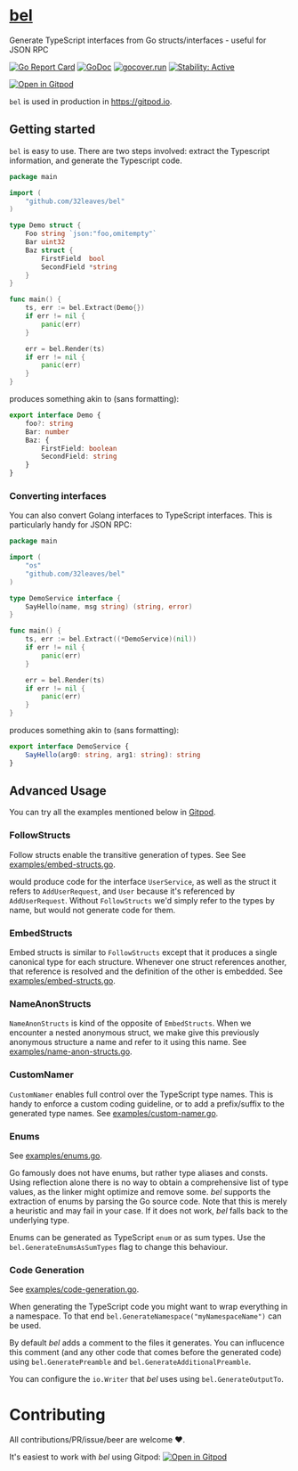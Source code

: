 # [bel](https://en.wikipedia.org/wiki/Bel_(mythology))
Generate TypeScript interfaces from Go structs/interfaces - useful for JSON RPC

[![Go Report Card](https://goreportcard.com/badge/github.com/32leaves/bel)](https://goreportcard.com/report/github.com/32leaves/bel)
[![GoDoc](https://godoc.org/github.com/32leaves/bel?status.svg)](https://godoc.org/github.com/32leaves/bel)
[![gocover.run](https://gocover.run/github.com/32leaves/bel.svg?style=flat&tag=1.10)](https://gocover.run?tag=1.10&repo=github.com%2F32leaves%2Fbel)
[![Stability: Active](https://masterminds.github.io/stability/active.svg)](https://masterminds.github.io/stability/active.html)

[![Open in Gitpod](https://gitpod.io/button/open-in-gitpod.svg)](https://gitpod.io#github.com/32leaves/bel)

`bel` is used in production in https://gitpod.io.

## Getting started
`bel` is easy to use. There are two steps involved: extract the Typescript information, and generate the Typescript code.
```Go
package main

import (
    "github.com/32leaves/bel"
)

type Demo struct {
    Foo string `json:"foo,omitempty"`
    Bar uint32
    Baz struct {
        FirstField  bool
        SecondField *string
    }
}

func main() {
    ts, err := bel.Extract(Demo{})
    if err != nil {
        panic(err)
    }

    err = bel.Render(ts)
    if err != nil {
        panic(err)
    }
}
```

produces something akin to (sans formatting):

```TypeScript
export interface Demo {
    foo?: string
    Bar: number
    Baz: {
        FirstField: boolean
        SecondField: string
    }
}
```

### Converting interfaces
You can also convert Golang interfaces to TypeScript interfaces. This is particularly handy for JSON RPC:
```Go
package main

import (
    "os"
    "github.com/32leaves/bel"
)

type DemoService interface {
    SayHello(name, msg string) (string, error)
}

func main() {
    ts, err := bel.Extract((*DemoService)(nil))
    if err != nil {
        panic(err)
    }

    err = bel.Render(ts)
    if err != nil {
        panic(err)
    }
}
```

produces something akin to (sans formatting):

```TypeScript
export interface DemoService {
    SayHello(arg0: string, arg1: string): string
}
```

## Advanced Usage
You can try all the examples mentioned below in [Gitpod](https://gitpod.io#github.com/32leaves/bel).

### FollowStructs
Follow structs enable the transitive generation of types. See See [examples/embed-structs.go](examples/follow-structs.go).

would produce code for the interface `UserService`, as well as the struct it refers to `AddUserRequest`, and `User` because it's referenced by `AddUserRequest`.
Without `FollowStructs` we'd simply refer to the types by name, but would not generate code for them.

### EmbedStructs
Embed structs is similar to `FollowStructs` except that it produces a single canonical type for each structure.
Whenever one struct references another, that reference is resolved and the definition of the other is embedded.
See [examples/embed-structs.go](examples/embed-structs.go).

### NameAnonStructs
`NameAnonStructs` is kind of the opposite of `EmbedStructs`. When we encounter a nested anonymous struct, we make give this previously anonymous structure a name and refer to it using this name.
See [examples/name-anon-structs.go](examples/name-anon-structs.go).

### CustomNamer
`CustomNamer` enables full control over the TypeScript type names. This is handy to enforce a custom coding guideline, or to add a prefix/suffix to the generated type names.
See [examples/custom-namer.go](examples/custom-namer.go).

### Enums
See [examples/enums.go](examples/enums.go).

Go famously does not have enums, but rather type aliases and consts. Using reflection alone there is no way to obtain a comprehensive list of type values, as the linker might optimize and remove some.
_bel_ supports the extraction of enums by parsing the Go source code. Note that this is merely a heuristic and may fail in your case. If it does not work, _bel_ falls back to the underlying type.

Enums can be generated as TypeScript `enum` or as sum types. Use the `bel.GenerateEnumsAsSumTypes` flag to change this behaviour.

### Code Generation
See [examples/code-generation.go](examples/code-generation.go).

When generating the TypeScript code you might want to wrap everything in a namespace. To that end `bel.GenerateNamespace("myNamespaceName")` can be used.

By default _bel_ adds a comment to the files it generates. You can influcence this comment (and any other code that comes before the generated code)
using `bel.GeneratePreamble` and `bel.GenerateAdditionalPreamble`.

You can configure the `io.Writer` that _bel_ uses using `bel.GenerateOutputTo`.

# Contributing
All contributions/PR/issue/beer are welcome ❤️.

It's easiest to work with _bel_ using Gitpod: [![Open in Gitpod](https://gitpod.io/button/open-in-gitpod.svg)](https://gitpod.io#github.com/32leaves/bel)
